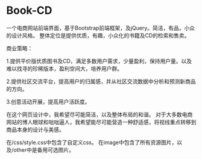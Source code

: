# Book-CD
一个电商网站前端界面，基于Bootstrap前端框架，及jQuery。简洁，有品，小众的设计风格。
整体定位是提供优质，有趣，小众化的书籍及CD的检索和售卖。

商业策略：

1.提供平价版优质图书及CD，满足多数用户需求，少量盈利，保持用户量。以及难以找寻的珍稀版本，盈利空间大，培养用户群。

2.提供社区交流平台，提高用户的归属感，并从社区交流数据中分析和预测新商品的方向。

3.创意活动开展，提高用户活跃度。


在这个网页设计中，我希望尽可能简洁，以及整体布局的和谐。
对于大多数电商网站的博人眼球和咄咄逼人，我希望能尽可能营造一种舒适感，将视线重点转移到商品本身的设计与美感。

在/css/style.css中包含了自定义css。
在image中包含了所有资源图片，以及/other中是备用可选图片。
